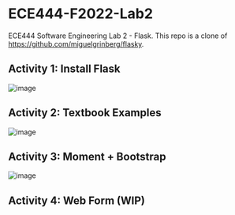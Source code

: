 # ECE444-F2022-Lab2
ECE444 Software Engineering Lab 2 - Flask. This repo is a clone of https://github.com/miguelgrinberg/flasky.

## Activity 1: Install Flask
![image](https://user-images.githubusercontent.com/56566212/191979374-f2c7ee19-9fe2-4c05-8374-52b1f209fad9.png)

## Activity 2: Textbook Examples
![image](https://user-images.githubusercontent.com/56566212/191983489-7a459585-0b27-446b-8269-2b69e68f3baa.png)

## Activity 3: Moment + Bootstrap
![image](https://user-images.githubusercontent.com/56566212/192000221-0e9e8ff1-481f-4395-b036-83c0cffa2016.png)

## Activity 4: Web Form (WIP)
